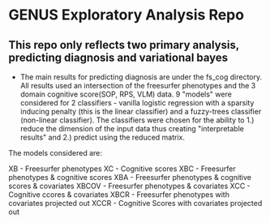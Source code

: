 # GENUS Exploratory Analysis Repo
## This repo only reflects two primary analysis, predicting diagnosis and variational bayes

* The main results for predicting diagnosis are under the fs_cog directory. All results used an intersection of the freesurfer phenotypes and the 3 domain cognitive score(SOP, RPS, VLM) data. 9 "models" were considered for 2 classifiers - vanilla logistic regression with a sparsity inducing penalty (this is the linear classifier) and a fuzzy-trees classifier (non-linear classifier). The classifiers were chosen for the ability to 1.) reduce the dimension of the input data thus creating "interpretable results" and 2.) predict using the reduced matrix.

The models considered are:

XB    -   Freesurfer phenotypes
XC    -   Cognitive scores
XBC   -   Freesurfer phenotypes & cognitive scores
XBA   -   Freesurfer phenotypes & cognitive scores & covariates
XBCOV -   Freesurfer phenotypes & covariates
XCC   -   Cognitive ccores & covariates
XBCR  -   Freesurfer phenotypes with covariates projected out
XCCR  -   Cognitive Scores with covariates projected out 
